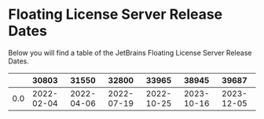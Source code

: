 # Floating License Server Release Dates
Below you will find a table of the JetBrains Floating License Server Release Dates.

|     | 30803      | 31550      | 32800      | 33965      | 38945      | 39687      |
|----:|:-----------|:-----------|:-----------|:-----------|:-----------|:-----------|
| 0.0 | 2022-02-04 | 2022-04-06 | 2022-07-19 | 2022-10-25 | 2023-10-16 | 2023-12-05 |